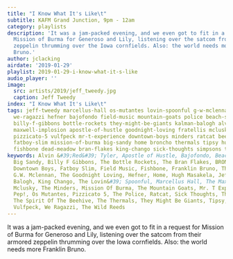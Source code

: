 ```yaml
---
title: "I Know What It's Like\t"
subtitle: KAFM Grand Junction, 9pm - 12am
category: playlists
description: 'It was a jam-packed evening, and we even got to fit in a request for
  Mission of Burma for Generoso and Lily, listening over the satcom from their armored
  zeppelin thrumming over the Iowa cornfields. Also: the world needs more Franklin
  Bruno.'
author: jclacking
airdate: '2019-01-29'
playlist: 2019-01-29-i-know-what-it-s-like
audio_player: ''
image:
  src: artists/2019/jeff_tweedy.jpg
  caption: Jeff Tweedy
index: "I Know What It's Like\t"
tags: jeff-tweedy marcellus-hall os-mutantes lovin-spoonful g-w-mclennan spirit-of-beehive
  we-ragazzi hefner bajofondo field-music mountain-goats police beach-skulls oh-pep
  billy-f-gibbons bottle-rockets they-might-be-giants kalman-balogh alvin-red-tyler
  maxwell-implosion apostle-of-hustle goodnight-loving fratellis mclusky franklin-bruno
  pizzicato-5 vulfpeck mr-t-experience downtown-boys minders ratcat beechwood wild-reeds
  fatboy-slim mission-of-burma big-sandy home broncho thermals tipsy hugh-masakela
  fishbone dead-meadow bran-flakes king-chango sick-thoughts simpsons tommy-guerrero
keywords: Alvin &#39;Red&#39; Tyler, Apostle of Hustle, Bajofondo, Beach Skulls, Beechwood,
  Big Sandy, Billy F Gibbons, The Bottle Rockets, The Bran Flakes, BRONCHO, Dead Meadow,
  Downtown Boys, Fatboy Slim, Field Music, Fishbone, Franklin Bruno, The Fratellis,
  G.W. Mclennan, The Goodnight Loving, Hefner, Home, Hugh Masakela, Jeff Tweedy, Kalman
  Balogh, King Chango, The Lovin&#39; Spoonful, Marcellus Hall, The Maxwell Implosion,
  Mclusky, The Minders, Mission Of Burma, The Mountain Goats, Mr. T Experience, Oh
  Pep!, Os Mutantes, Pizzicato 5, The Police, Ratcat, Sick Thoughts, The Simpsons,
  The Spirit Of The Beehive, The Thermals, They Might Be Giants, Tipsy, Tommy Guerrero,
  Vulfpeck, We Ragazzi, The Wild Reeds
---
```

It was a jam-packed evening, and we even got to fit in a request for Mission of Burma for Generoso and Lily, listening over the satcom from their armored zeppelin thrumming over the Iowa cornfields. Also: the world needs more Franklin Bruno.
